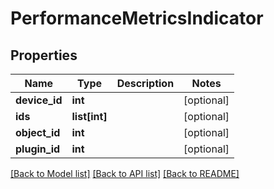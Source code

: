 # PerformanceMetricsIndicator

## Properties
Name | Type | Description | Notes
------------ | ------------- | ------------- | -------------
**device_id** | **int** |  | [optional] 
**ids** | **list[int]** |  | [optional] 
**object_id** | **int** |  | [optional] 
**plugin_id** | **int** |  | [optional] 

[[Back to Model list]](../README.md#documentation-for-models) [[Back to API list]](../README.md#documentation-for-api-endpoints) [[Back to README]](../README.md)


